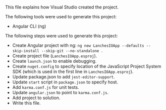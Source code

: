 This file explains how Visual Studio created the project.

The following tools were used to generate this project:
- Angular CLI (ng)

The following steps were used to generate this project:
- Create Angular project with ng: `ng new LanchesIOApp --defaults --skip-install --skip-git --no-standalone `.
- Create project file (`LanchesIOApp.esproj`).
- Create `launch.json` to enable debugging.
- Create `nuget.config` to specify location of the JavaScript Project System SDK (which is used in the first line in `LanchesIOApp.esproj`).
- Update package.json to add `jest-editor-support`.
- Update `start` script in `package.json` to specify host.
- Add `karma.conf.js` for unit tests.
- Update `angular.json` to point to `karma.conf.js`.
- Add project to solution.
- Write this file.
